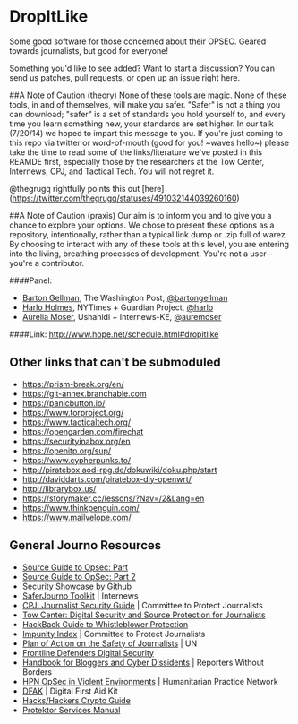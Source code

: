 DropItLike
==========

Some good software for those concerned about their OPSEC.  Geared towards journalists, but good for everyone!

Something you'd like to see added?  Want to start a discussion?  You can send us patches, pull requests, or open up an issue right here.

##A Note of Caution (theory)
None of these tools are magic.  None of these tools, in and of themselves, will make you safer.  "Safer" is not a thing you can download; "safer" is a set of standards you hold yourself to, and every time you learn something new, your standards are set higher.  In our talk (7/20/14) we hoped to impart this message to you.  If you're just coming to this repo via twitter or word-of-mouth (good for you! ~waves hello~) please take the time to read some of the links/literature we've posted in this REAMDE first, especially those by the researchers at the Tow Center, Internews, CPJ, and Tactical Tech.  You will not regret it.

@thegrugq rightfully points this out [here] (https://twitter.com/thegrugq/statuses/491032144039260160)

##A Note of Caution (praxis)
Our aim is to inform you and to give you a chance to explore your options.  We chose to present these options as a repository, intentionally, rather than a typical link dump or .zip full of warez.  By choosing to interact with any of these tools at this level, you are entering into the living, breathing processes of development.  You're not a user-- you're a contributor.

####Panel:
* [Barton Gellman](https://github.com/b4rton), The Washington Post, [@bartongellman](https://twitter.com/bartongellman)
* [Harlo Holmes](https://github.com/harlo), NYTimes + Guardian Project, [@harlo](https://twitter.com/harlo)
* [Aurelia Moser](https://github.com/auremoser), Ushahidi + Internews-KE, [@auremoser](https://twitter.com/auremoser)

####Link:
<http://www.hope.net/schedule.html#dropitlike>

## Other links that can't be submoduled

* https://prism-break.org/en/
* https://git-annex.branchable.com
* https://panicbutton.io/
* https://www.torproject.org/
* https://www.tacticaltech.org/
* https://opengarden.com/firechat
* https://securityinabox.org/en
* https://openitp.org/sup/
* https://www.cypherpunks.to/
* http://piratebox.aod-rpg.de/dokuwiki/doku.php/start
* http://daviddarts.com/piratebox-diy-openwrt/
* http://librarybox.us/
* https://storymaker.cc/lessons/?Nav=/2&Lang=en
* https://www.thinkpenguin.com/
* https://www.mailvelope.com/

## General Journo Resources
* [Source Guide to Opsec: Part](https://source.opennews.org/en-US/learning/security-journalists-part-one-basics/)
* [Source Guide to OpSec: Part 2](https://source.opennews.org/en-US/learning/security-journalists-part-two-threat-modeling/)
* [Security Showcase by Github](https://github.com/showcases/security)
* [SaferJourno Toolkit](https://saferjourno.internews.org/) | Internews
* [CPJ: Journalist Security Guide](https://cpj.org/reports/2012/04/journalist-security-guide.php) | Committee to Protect Journalists
* [Tow Center: Digital Security and Source Protection for Journalists](http://susanemcg.gitbooks.io/digital-security-for-journalists/)
* [HackBack Guide to Whistleblower Protection](http://pastebin.com/raw.php?i=cRYvK4jb)
* [Impunity Index](https://cpj.org/reports/2014/04/impunity-index-getting-away-with-murder.php) | Committee to Protect Journalists
* [Plan of Action on the Safety of Journalists](http://www.unesco.org/new/en/communication-and-information/freedom-of-expression/safety-of-journalists/un-plan-of-action/) | UN
* [Frontline Defenders Digital Security](http://frontlinedefenders.org/digital-security)
* [Handbook for Bloggers and Cyber Dissidents](http://www.rsf.org/IMG/pdf/guide_gb_md-2.pdf) | Reporters Without Borders
* [HPN OpSec in Violent Environments](http://www.odihpn.org/index.php?option=com_k2&view=item&layout=item&id=3159) | Humanitarian Practice Network
* [DFAK](https://digitaldefenders.org/digitalfirstaid/) | Digital First Aid Kit
* [Hacks/Hackers Crypto Guide](https://github.com/hackshackers/hhnyc-crypto/)
* [Protektor Services Manual](http://protektor-blog.blogspot.com/)


